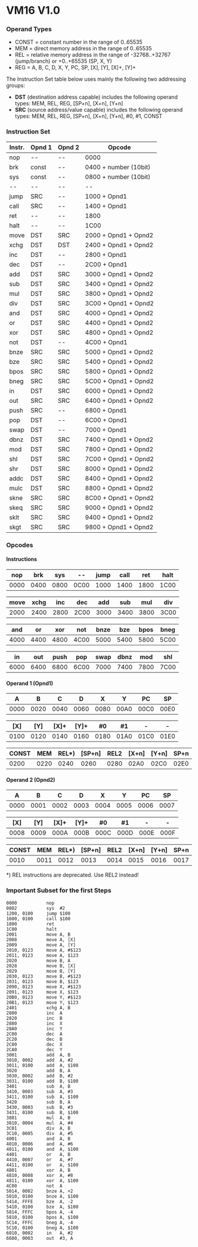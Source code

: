 # VM16 V1.0

### Operand Types

- CONST = constant number in the range of 0..65535
- MEM = direct memory address in the range of 0..65535
- REL = relative memory address in the range of -32768..+32767 (jump/branch) or +0..+65535 (SP, X, Y)
- REG = A, B, C, D, X, Y, PC, SP, [X], [Y], [X]+, [Y]+

The Instruction Set table below uses mainly the following two addressing groups:

- **DST**  (destination address capable) includes the following operand types: MEM, REL, REG, [SP+n], [X+n], [Y+n]
- **SRC**  (source address/value capable) includes the following operand types: MEM, REL, REG, [SP+n], [X+n], [Y+n], #0, #1, CONST


### Instruction Set

| Instr. | Opnd 1 | Opnd 2 | Opcode                |
| ------ | ------ | ------ | --------------------- |
| nop    | --     | --     | 0000                  |
| brk    | const  | --     | 0400 + number (10bit) |
| sys    | const  | --     | 0800 + number (10bit) |
| --     | --     | --     | --                    |
| jump   | SRC    | --     | 1000 + Opnd1          |
| call   | SRC    | --     | 1400 + Opnd1          |
| ret    | --     | --     | 1800                  |
| halt   | --     | --     | 1C00                  |
| move   | DST    | SRC    | 2000 + Opnd1 + Opnd2  |
| xchg   | DST    | DST    | 2400 + Opnd1 + Opnd2  |
| inc    | DST    | --     | 2800 + Opnd1          |
| dec    | DST    | --     | 2C00 + Opnd1          |
| add    | DST    | SRC    | 3000 + Opnd1 + Opnd2  |
| sub    | DST    | SRC    | 3400 + Opnd1 + Opnd2  |
| mul    | DST    | SRC    | 3800 + Opnd1 + Opnd2  |
| div    | DST    | SRC    | 3C00 + Opnd1 + Opnd2  |
| and    | DST    | SRC    | 4000 + Opnd1 + Opnd2  |
| or     | DST    | SRC    | 4400 + Opnd1 + Opnd2  |
| xor    | DST    | SRC    | 4800 + Opnd1 + Opnd2  |
| not    | DST    | --     | 4C00 + Opnd1          |
| bnze   | SRC    | SRC    | 5000 + Opnd1 + Opnd2  |
| bze    | SRC    | SRC    | 5400 + Opnd1 + Opnd2  |
| bpos   | SRC    | SRC    | 5800 + Opnd1 + Opnd2  |
| bneg   | SRC    | SRC    | 5C00 + Opnd1 + Opnd2  |
| in     | DST    | SRC    | 6000 + Opnd1 + Opnd2  |
| out    | SRC    | SRC    | 6400 + Opnd1 + Opnd2  |
| push   | SRC    | --     | 6800 + Opnd1          |
| pop    | DST    | --     | 6C00 + Opnd1          |
| swap   | DST    | --     | 7000 + Opnd1          |
| dbnz   | DST    | SRC    | 7400 + Opnd1 + Opnd2  |
| mod    | DST    | SRC    | 7800 + Opnd1 + Opnd2  |
| shl    | DST    | SRC    | 7C00 + Opnd1 + Opnd2  |
| shr    | DST    | SRC    | 8000 + Opnd1 + Opnd2  |
| addc   | DST    | SRC    | 8400 + Opnd1 + Opnd2  |
| mulc   | DST    | SRC    | 8800 + Opnd1 + Opnd2  |
| skne   | SRC    | SRC    | 8C00 + Opnd1 + Opnd2  |
| skeq   | SRC    | SRC    | 9000 + Opnd1 + Opnd2  |
| sklt   | SRC    | SRC    | 9400 + Opnd1 + Opnd2  |
| skgt   | SRC    | SRC    | 9800 + Opnd1 + Opnd2  |


### Opcodes

#### Instructions

| nop  | brk  | sys  | --   | jump | call | ret  | halt |
| ---- | ---- | ---- | ---- | ---- | ---- | ---- | ---- |
| 0000 | 0400 | 0800 | 0C00 | 1000 | 1400 | 1800 | 1C00 |

| move | xchg | inc  | dec  | add  | sub  | mul  | div  |
|------|------|------|------|------|------|------|------|
| 2000 | 2400 | 2800 | 2C00 | 3000 | 3400 | 3800 | 3C00 |

| and  | or   | xor  | not  | bnze | bze  | bpos | bneg |
|------|------|------|------|------|------|------|------|
| 4000 | 4400 | 4800 | 4C00 | 5000 | 5400 | 5800 | 5C00 |

| in   | out  | push | pop  | swap | dbnz | mod  | shl  |
|------|------|------|------|------|------|------|------|
| 6000 | 6400 | 6800 | 6C00 | 7000 | 7400 | 7800 | 7C00 |

#### Operand 1 (Opnd1)

| A    | B    | C    | D    | X    | Y    | PC   | SP   |
|------|------|------|------|------|------|------|------|
| 0000 | 0020 | 0040 | 0060 | 0080 | 00A0 | 00C0 | 00E0 |

| [X]  | [Y]  | [X]+ | [Y]+ | #0   | #1   | -    | -    |
|------|------|------|------|------|------|------|------|
| 0100 | 0120 | 0140 | 0160 | 0180 | 01A0 | 01C0 | 01E0 |

| CONST | MEM  | REL*) | [SP+n] | REL2 | [X+n] | [Y+n] | SP+n |
| ----- | ---- | ----- | ------ | ---- | ----- | ----- | ---- |
| 0200  | 0220 | 0240  | 0260   | 0280 | 02A0  | 02C0  | 02E0 |

#### Operand 2 (Opnd2)

| A    | B    | C    | D    | X    | Y    | PC   | SP   |
|------|------|------|------|------|------|------|------|
| 0000 | 0001 | 0002 | 0003 | 0004 | 0005 | 0006 | 0007 |

| [X]  | [Y]  | [X]+ | [Y]+ | #0   | #1   | -    | -    |
|------|------|------|------|------|------|------|------|
| 0008 | 0009 | 000A | 000B | 000C | 000D | 000E | 000F |

| CONST | MEM  | REL*) | [SP+n] | REL2 | [X+n] | [Y+n] | SP+n |
| ----- | ---- | ----- | ------ | ---- | ----- | ----- | ---- |
| 0010  | 0011 | 0012  | 0013   | 0014 | 0015  | 0016  | 0017 |

*) REL instructions are deprecated. Use REL2 instead!



### Important Subset for the first Steps

```
0000           nop
0802           sys  #2
1200, 0100     jump $100
1600, 0100     call $100
1800           ret
1C00           halt
2001           move A, B
2008           move A, [X]
2009           move A, [Y]
2010, 0123     move A, #$123
2011, 0123     move A, $123
2020           move B, A
2028           move B, [X]
2029           move B, [Y]
2030, 0123     move B, #$123
2031, 0123     move B, $123
2090, 0123     move X, #$123
2091, 0123     move X, $123
20B0, 0123     move Y, #$123
20B1, 0123     move Y, $123
2401           xchg A, B
2800           inc  A
2820           inc  B
2880           inc  X
28A0           inc  Y
2C00           dec  A
2C20           dec  B
2C80           dec  X
2CA0           dec  Y
3001           add  A, B
3010, 0002     add  A, #2
3011, 0100     add  A, $100
3020           add  B, A
3030, 0002     add  B, #2
3031, 0100     add  B, $100
3401           sub  A, B
3410, 0003     sub  A, #3
3411, 0100     sub  A, $100
3420           sub  B, A
3430, 0003     sub  B, #3
3431, 0100     sub  B, $100
3801           mul  A, B
3810, 0004     mul  A, #4
3C01           div  A, B
3C10, 0005     div  A, #5
4001           and  A, B
4010, 0006     and  A, #6
4011, 0100     and  A, $100
4401           or   A, B
4410, 0007     or   A, #7
4411, 0100     or   A, $100
4801           xor  A, B
4810, 0008     xor  A, #8
4811, 0100     xor  A, $100
4C00           not  A
5014, 0002     bnze A, +2
5010, 0100     bnze A, $100
5414, FFFE     bze  A, -2
5410, 0100     bze  A, $100
5814, FFFC     bpos A, -4
5810, 0100     bpos A, $100
5C14, FFFC     bneg A, -4
5C10, 0100     bneg A, $100
6010, 0002     in   A, #2
6600, 0003     out  #3, A
```